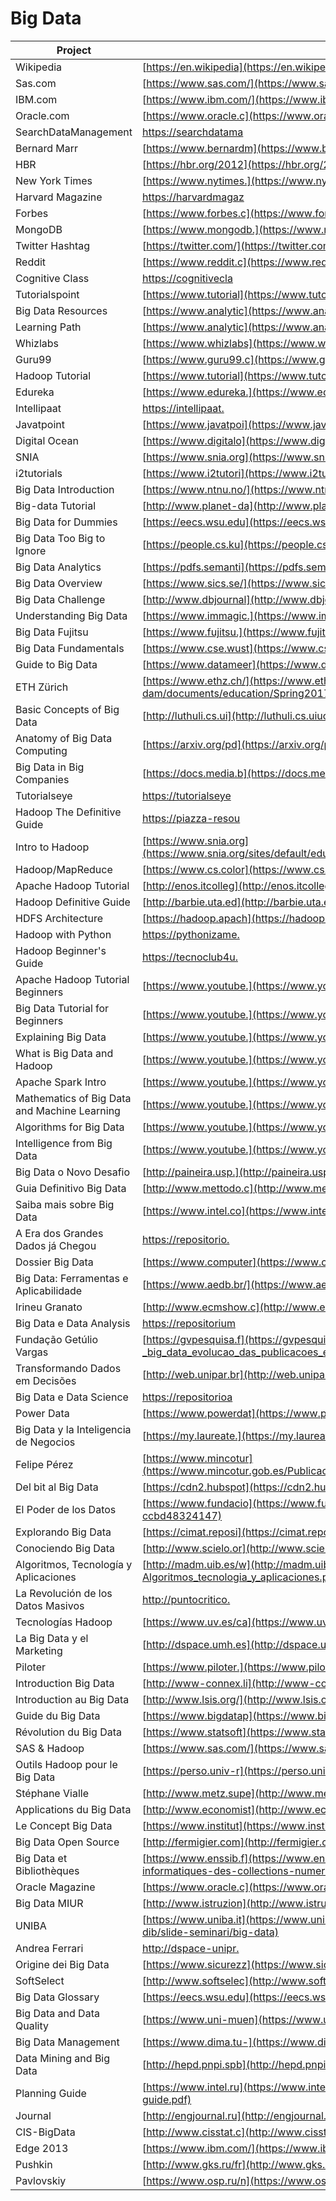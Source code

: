 # Big Data

| Project                                      | URL                                                                                                                                                                         | Language |
|----------------------------------------------|------------------------------------------------------------------------------------------------------------------------------------------------------------------------------------|----------|
| Wikipedia                                    | [https://en.wikipedia](https://en.wikipedia.org/wiki/Big_data)                                                                                                                     | EN       |
| Sas.com                                      | [https://www.sas.com/](https://www.sas.com/en_us/insights/big-data/what-is-big-data.html)                                                                                          | EN       |
| IBM.com                                      | [https://www.ibm.com/](https://www.ibm.com/analytics/hadoop/big-data-analytics)                                                                                                    | EN       |
| Oracle.com                                   | [https://www.oracle.c](https://www.oracle.com/big-data/guide/what-is-big-data.html)                                                                                                | EN       |
| SearchDataManagement                         | [https://searchdatama](https://searchdatamanagement.techtarget.com/definition/big-data)                                                                                            | EN       |
| Bernard Marr                                 | [https://www.bernardm](https://www.bernardmarr.com/default.asp?contentID=766)                                                                                                      | EN       |
| HBR                                          | [https://hbr.org/2012](https://hbr.org/2012/10/big-data-the-management-revolution)                                                                                                 | EN       |
| New York Times                               | [https://www.nytimes.](https://www.nytimes.com/2012/02/12/sunday-review/big-datas-impact-in-the-world.html)                                                                        | EN       |
| Harvard Magazine                             | [https://harvardmagaz](https://harvardmagazine.com/2014/03/why-big-data-is-a-big-deal)                                                                                             | EN       |
| Forbes                                       | [https://www.forbes.c](https://www.forbes.com/sites/bernardmarr/2017/03/14/the-complete-beginners-guide-to-big-data-in-2017/)                                                      | EN       |
| MongoDB                                      | [https://www.mongodb.](https://www.mongodb.com/big-data-explained)                                                                                                                 | EN       |
| Twitter Hashtag                              | [https://twitter.com/](https://twitter.com/hashtag/bigdata)                                                                                                                        | EN       |
| Reddit                                       | [https://www.reddit.c](https://www.reddit.com/r/bigdata/)                                                                                                                          | EN       |
| Cognitive Class                              | [https://cognitivecla](https://cognitiveclass.ai/learn/big-data/)                                                                                                                  | EN       |
| Tutorialspoint                               | [https://www.tutorial](https://www.tutorialspoint.com/big_data_tutorials.htm)                                                                                                      | EN       |
| Big Data Resources                           | [https://www.analytic](https://www.analyticsvidhya.com/blog/2015/07/big-data-analytics-youtube-ted-resources/)                                                                     | EN       |
| Learning Path                                | [https://www.analytic](https://www.analyticsvidhya.com/blog/2017/03/big-data-learning-path-for-all-engineers-and-data-scientists-out-there/)                                       | EN       |
| Whizlabs                                     | [https://www.whizlabs](https://www.whizlabs.com/blog/learn-big-data/)                                                                                                              | EN       |
| Guru99                                       | [https://www.guru99.c](https://www.guru99.com/bigdata-tutorials.html)                                                                                                              | EN       |
| Hadoop Tutorial                              | [https://www.tutorial](https://www.tutorialspoint.com/hadoop/index.htm)                                                                                                            | EN       |
| Edureka                                      | [https://www.edureka.](https://www.edureka.co/blog/big-data-tutorial)                                                                                                              | EN       |
| Intellipaat                                  | [https://intellipaat.](https://intellipaat.com/blog/big-data-tutorial-for-beginners/)                                                                                              | EN       |
| Javatpoint                                   | [https://www.javatpoi](https://www.javatpoint.com/what-is-big-data)                                                                                                                | EN       |
| Digital Ocean                                | [https://www.digitalo](https://www.digitalocean.com/community/tags/big-data?type=tutorials)                                                                                        | EN       |
| SNIA                                         | [https://www.snia.org](https://www.snia.org/education/tutorials/bigdata)                                                                                                           | EN       |
| i2tutorials                                  | [https://www.i2tutori](https://www.i2tutorials.com/big-data-tutorials/)                                                                                                            | EN       |
| Big Data Introduction                        | [https://www.ntnu.no/](https://www.ntnu.no/iie/fag/big/lessons/lesson2.pdf)                                                                                                        | EN       |
| Big-data Tutorial                            | [http://www.planet-da](http://www.planet-data.eu/sites/default/files/presentations/Big_Data_Tutorial_part4.pdf)                                                                    | EN       |
| Big Data for Dummies                         | [https://eecs.wsu.edu](https://eecs.wsu.edu/~yinghui/mat/courses/fall%202015/resources/Big%20data%20for%20dummies.pdf)                                                             | EN       |
| Big Data Too Big to Ignore                   | [https://people.cs.ku](https://people.cs.kuleuven.be/~joost.vennekens/DN/bigdata.pdf)                                                                                              | EN       |
| Big Data Analytics                           | [https://pdfs.semanti](https://pdfs.semanticscholar.org/d392/0f02dbb15da19b04d782fc0546ef113e0bf7.pdf)                                                                             | EN       |
| Big Data Overview                            | [https://www.sics.se/](https://www.sics.se/sites/default/files/pub/davidradbergbig_data_overview_-_sics_keynote_session_24septv4.pdf)                                              | EN       |
| Big Data Challenge                           | [http://www.dbjournal](http://www.dbjournal.ro/archive/13/13_4.pdf)                                                                                                                | EN       |
| Understanding Big Data                       | [https://www.immagic.](https://www.immagic.com/eLibrary/ARCHIVES/EBOOKS/I111025E.pdf)                                                                                              | EN       |
| Big Data Fujitsu                             | [https://www.fujitsu.](https://www.fujitsu.com/rs/Images/WhiteBookofBigData.pdf)                                                                                                   | EN       |
| Big Data Fundamentals                        | [https://www.cse.wust](https://www.cse.wustl.edu/~jain/cse570-13/ftp/m_10abd.pdf)                                                                                                  | EN       |
| Guide to Big Data                            | [https://www.datameer](https://www.datameer.com/pdf/big-data-analytics-ebook.pdf?mkt_tok)                                                                                          | EN       |
| ETH Zürich                                   | [https://www.ethz.ch/](https://www.ethz.ch/content/dam/ethz/special-interest/gess/computational-social-science-dam/documents/education/Spring2017/Data_science/course4.pdf)        | EN       |
| Basic Concepts of Big Data                   | [http://luthuli.cs.ui](http://luthuli.cs.uiuc.edu/~daf/courses/CS-199-BD/Slides/intro-bigdata.pdf)                                                                                 | EN       |
| Anatomy of Big Data Computing                | [https://arxiv.org/pd](https://arxiv.org/pdf/1509.01331.pdf)                                                                                                                       | EN       |
| Big Data in Big Companies                    | [https://docs.media.b](https://docs.media.bitpipe.com/io_10x/io_102267/item_725049/Big-Data-in-Big-Companies.pdf)                                                                  | EN       |
| Tutorialseye                                 | [https://tutorialseye](https://tutorialseye.com/hadoop-tutorial)                                                                                                                   | EN       |
| Hadoop The Definitive Guide                  | [https://piazza-resou](https://piazza-resources.s3.amazonaws.com/ist3pwd6k8p5t/iu5gqbsh8re6mj/OReilly.Hadoop.The.Definitive.Guide.4th.Edition.2015.pdf)                            | EN       |
| Intro to Hadoop                              | [https://www.snia.org](https://www.snia.org/sites/default/education/tutorials/2013/fall/BigData/SergeBazhievsky_Introduction_to_Hadoop_MapReduce_v2.pdf)                           | EN       |
| Hadoop/MapReduce                             | [https://www.cs.color](https://www.cs.colorado.edu/~kena/classes/5448/s11/presentations/hadoop.pdf)                                                                                | EN       |
| Apache Hadoop Tutorial                       | [http://enos.itcolleg](http://enos.itcollege.ee/~jpoial/allalaadimised/reading/Apache-Hadoop-Tutorial.pdf)                                                                         | EN       |
| Hadoop Definitive Guide                      | [http://barbie.uta.ed](http://barbie.uta.edu/~jli/Resources/MapReduce&Hadoop/Hadoop%20The%20Definitive%20Guide.pdf)                                                                | EN       |
| HDFS Architecture                            | [https://hadoop.apach](https://hadoop.apache.org/docs/r1.2.1/hdfs_design.pdf)                                                                                                      | EN       |
| Hadoop with Python                           | [https://pythonizame.](https://pythonizame.s3.amazonaws.com/media/Book/demo-demo/file/25755e12-ae04-11e6-ba9c-040196293901.pdf)                                                    | EN       |
| Hadoop Beginner's Guide                      | [https://tecnoclub4u.](https://tecnoclub4u.files.wordpress.com/2015/05/hadoop_-beginners-guide.pdf)                                                                                | EN       |
| Apache Hadoop Tutorial Beginners             | [https://www.youtube.](https://www.youtube.com/watch?v=mafw2-CVYnA)                                                                                                                | EN       |
| Big Data Tutorial for Beginners              | [https://www.youtube.](https://www.youtube.com/watch?v=zez2Tv-bcXY)                                                                                                                | EN       |
| Explaining Big Data                          | [https://www.youtube.](https://www.youtube.com/watch?v=7D1CQ_LOizA)                                                                                                                | EN       |
| What is Big Data and Hadoop                  | [https://www.youtube.](https://www.youtube.com/watch?v=FHVuRxJpiwI)                                                                                                                | EN       |
| Apache Spark Intro                           | [https://www.youtube.](https://www.youtube.com/watch?v=tDVPcqGpEnM)                                                                                                                | EN       |
| Mathematics of Big Data and Machine Learning | [https://www.youtube.](https://www.youtube.com/watch?v=0sKPkJME2Jw)                                                                                                                | EN       |
| Algorithms for Big Data                      | [https://www.youtube.](https://www.youtube.com/watch?v=s9xSfIw83tk&list=PL2SOU6wwxB0v1kQTpqpuu5kEJo2i-iUyf)                                                                        | EN       |
| Intelligence from Big Data                   | [https://www.youtube.](https://www.youtube.com/watch?v=czLI3oLDe8M)                                                                                                                | EN       |
| Big Data o Novo Desafio                      | [http://paineira.usp.](http://paineira.usp.br/lassu/wp-content/uploads/2017/01/2017.02.07-palestra_rosangela_bigdata.pdf)                                                          | PT       |
| Guia Definitivo Big Data                     | [http://www.mettodo.c](http://www.mettodo.com.br/ebooks/O_guia_definitivo_de_Big_Data_para_iniciantes.pdf)                                                                         | PT       |
| Saiba mais sobre Big Data                    | [https://www.intel.co](https://www.intel.com.br/content/dam/www/public/lar/br/pt/documents/articles/90318386-1-por.pdf)                                                            | PT       |
| A Era dos Grandes Dados já Chegou            | [https://repositorio.](https://repositorio.ufsc.br/bitstream/handle/123456789/133419/BIG%20DATA%20-%20Superinteressante.pdf)                                                       | PT       |
| Dossier Big Data                             | [https://www.computer](https://www.computerworld.com.pt/media/2012/03/Dossier-Big-Data-Mar%C3%A7o-2012.pdf)                                                                        | PT       |
| Big Data: Ferramentas e Aplicabilidade       | [https://www.aedb.br/](https://www.aedb.br/seget/arquivos/artigos16/472427.pdf)                                                                                                    | PT       |
| Irineu Granato                               | [http://www.ecmshow.c](http://www.ecmshow.com.br/apresentacoes_2013/df2013/04_irineu_granato_big_data.pdf)                                                                         | PT       |
| Big Data e Data Analysis                     | [https://repositorium](https://repositorium.sdum.uminho.pt/bitstream/1822/40106/1/Big%20Data%20e%20Data%20Analysis%20-%20Visualiza%C3%A7%C3%A3o%20de%20Informa%C3%A7%C3%A3o.pdf)   | PT       |
| Fundação Getúlio Vargas                      | [https://gvpesquisa.f](https://gvpesquisa.fgv.br/sites/gvpesquisa.fgv.br/files/arquivos/meirelles_-_big_data_evolucao_das_publicacoes_e_oportuniadeds_de_pesquisa.pdf)             | PT       |
| Transformando Dados em Decisões              | [http://web.unipar.br](http://web.unipar.br/~seinpar/2014/artigos/graduacao/Tiago_Volpato.pdf)                                                                                     | PT       |
| Big Data e Data Science                      | [https://repositorioa](https://repositorioaberto.uab.pt/bitstream/10400.2/3918/1/2%20Boletim_51.11-14.pdf)                                                                         | PT       |
| Power Data                                   | [https://www.powerdat](https://www.powerdata.es/big-data)                                                                                                                          | ES       |
| Big Data y la Inteligencia de Negocios       | [https://my.laureate.](https://my.laureate.net/faculty/webinars/Documents/2013Agosto_Big%20data%20y%20la%20inteligencia%20de%20negocios.pdf)                                       | ES       |
| Felipe Pérez                                 | [https://www.mincotur](https://www.mincotur.gob.es/Publicaciones/Publicacionesperiodicas/EconomiaIndustrial/RevistaEconomiaIndustrial/395/F%20SEVILLANO%20PEREZ.pdf)               | ES       |
| Del bit al Big Data                          | [https://cdn2.hubspot](https://cdn2.hubspot.net/hub/239039/file-359994269-pdf/docs/PowerData_-_Del_bit%E2%80%A6_Al_Big_Data.pdf)                                                   | ES       |
| El Poder de los Datos                        | [https://www.fundacio](https://www.fundacionbankinter.org/documents/20183/42758/Publicaci%C3%B3n+Big+data/cc4bd4e9-8c9b-4052-8814-ccbd48324147)                                    | ES       |
| Explorando Big Data                          | [https://cimat.reposi](https://cimat.repositorioinstitucional.mx/jspui/bitstream/1008/435/1/ZACTE40.pdf)                                                                           | ES       |
| Conociendo Big Data                          | [http://www.scielo.or](http://www.scielo.org.co/pdf/rfing/v24n38/v24n38a06.pdf)                                                                                                    | ES       |
| Algoritmos, Tecnología y Aplicaciones        | [http://madm.uib.es/w](http://madm.uib.es/wp-content/uploads/2016/06/Jose-Manuel-Benitez-Sanchez-Big-Data-Algoritmos_tecnologia_y_aplicaciones.pdf)                                | ES       |
| La Revolución de los Datos Masivos           | [http://puntocritico.](http://puntocritico.com/ausajpuntocritico/documentos/Big_Data.pdf)                                                                                          | ES       |
| Tecnologías Hadoop                           | [https://www.uv.es/ca](https://www.uv.es/capgeminiuv/documents/Introduccion_a_Hadoop_UV_ES.pdf)                                                                                    | ES       |
| La Big Data y el Marketing                   | [http://dspace.umh.es](http://dspace.umh.es/bitstream/11000/4067/1/TFG%20Martinez%20Montesinos%2C%20Riveran%20Jos%C3%A9.pdf)                                                       | ES       |
| Piloter                                      | [https://www.piloter.](https://www.piloter.org/business-intelligence/big-data-definition.htm)                                                                                      | FR       |
| Introduction Big Data                        | [http://www-connex.li](http://www-connex.lip6.fr/~soulier/data/TechnoWeb/introNoSQL.pdf)                                                                                           | FR       |
| Introduction au Big Data                     | [http://www.lsis.org/](http://www.lsis.org/espinasseb/Supports/BD/Article-BigData-TI-2016.pdf)                                                                                     | FR       |
| Guide du Big Data                            | [https://www.bigdatap](https://www.bigdataparis.com/guide/BD14-15_Guide_BD_14136_2.pdf)                                                                                            | FR       |
| Révolution du Big Data                       | [https://www.statsoft](https://www.statsoft.fr/pdf/la_revolution_du_big_data.pdf)                                                                                                  | FR       |
| SAS & Hadoop                                 | [https://www.sas.com/](https://www.sas.com/content/dam/SAS/bp_fr/doc/whitepaper1/ebook-hadoop-big-data-analytics.pdf)                                                              | FR       |
| Outils Hadoop pour le Big Data               | [https://perso.univ-r](https://perso.univ-rennes1.fr/pierre.nerzic/Hadoop/poly.pdf)                                                                                                | FR       |
| Stéphane Vialle                              | [http://www.metz.supe](http://www.metz.supelec.fr/metz/personnel/vialle/course/BigData-2A-CS/poly-pdf/Poly-chap1.pdf)                                                              | FR       |
| Applications du Big Data                     | [http://www.economist](http://www.economistesquebecois.com/files/documents/ft/f2/technologie-m-thode-et-applications-du-big-data-v3-ml.pdf)                                        | FR       |
| Le Concept Big Data                          | [https://www.institut](https://www.institutdesactuaires.com/global/gene/link.php?doc_id=1147&fg=1)                                                                                 | FR       |
| Big Data Open Source                         | [http://fermigier.com](http://fermigier.com/assets/pdf/bigdata-opensource.pdf)                                                                                                     | FR       |
| Big Data et Bibliothèques                    | [https://www.enssib.f](https://www.enssib.fr/bibliotheque-numerique/documents/66017-big-data-et-bibliotheques-traitement-et-analyse-informatiques-des-collections-numeriques.pdf)  | FR       |
| Oracle Magazine                              | [https://www.oracle.c](https://www.oracle.com/assets/fy16q3-one-it-web-2861777-ita.pdf)                                                                                            | IT       |
| Big Data MIUR                                | [http://www.istruzion](http://www.istruzione.it/allegati/2016/bigdata.pdf)                                                                                                         | IT       |
| UNIBA                                        | [https://www.uniba.it](https://www.uniba.it/ricerca/dipartimenti/informatica/tutorato/orientamento-e-tutorato-1/orientamento-anni-precedenti/seminari-dib/slide-seminari/big-data) | IT       |
| Andrea Ferrari                               | [http://dspace-unipr.](http://dspace-unipr.cineca.it/bitstream/1889/3333/1/Andrea%20Tuninetti%20Ferrari%20-%20Tesi%20dottorato%20-%20Big%20Data.pdf)                               | IT       |
| Origine dei Big Data                         | [https://www.sicurezz](https://www.sicurezzanazionale.gov.it/sisr.nsf/wp-content/uploads/2017/07/gnosis-2-2017-Comella.pdf)                                                        | IT       |
| SoftSelect                                   | [http://www.softselec](http://www.softselect.de/wissenspool/big-data)                                                                                                              | DE       |
| Big Data Glossary                            | [https://eecs.wsu.edu](https://eecs.wsu.edu/~yinghui/mat/courses/fall%202015/resources/Big%20Data%20Glossary.pdf)                                                                  | EN       |
| Big Data and Data Quality                    | [https://www.uni-muen](https://www.uni-muenster.de/Jura.itm/hoeren/itm/wp-content/uploads/Big-Data-in-Context.pdf)                                                                 | EN       |
| Big Data Management                          | [https://www.dima.tu-](https://www.dima.tu-berlin.de/fileadmin/fg131/Publikation/BDM_Studie/bigdatamanagement-short-DE-finalv099.pdf)                                              | DE       |
| Data Mining and Big Data                     | [http://hepd.pnpi.spb](http://hepd.pnpi.spb.ru/CSD/CSDPublications/LNCS9714.pdf)                                                                                                   | EN       |
| Planning Guide                               | [https://www.intel.ru](https://www.intel.ru/content/dam/www/public/emea/ru/ru/images/pd-translated/RU_getting-started-with-big-data-planning-guide.pdf)                            | RU       |
| Journal                                      | [http://engjournal.ru](http://engjournal.ru/articles/1228/1228.pdf)                                                                                                                | RU       |
| CIS-BigData                                  | [http://www.cisstat.c](http://www.cisstat.com/BigData/CIS-BigData_03.pdf)                                                                                                          | RU       |
| Edge 2013                                    | [https://www.ibm.com/](https://www.ibm.com/ru/events/presentations/edge13/06_edge13.pdf)                                                                                           | RU       |
| Pushkin                                      | [http://www.gks.ru/fr](http://www.gks.ru/free_doc/new_site/rosstat/smi/conf16/prez_Pushkin.pdf)                                                                                    | RU       |
| Pavlovskiy                                   | [https://www.osp.ru/n](https://www.osp.ru/netcat_files/18/10/06_2014_Nau4nye.pdf)                                                                                                  | RU       |
